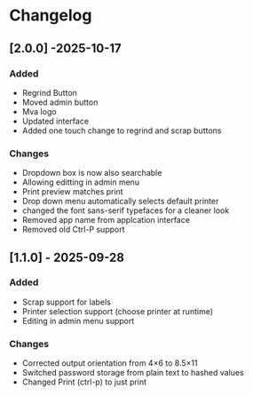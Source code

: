 # Changelog

## [2.0.0] -2025-10-17
### Added
- Regrind Button
- Moved admin button
- Mva logo
- Updated interface
- Added one touch change to regrind and scrap buttons

### Changes
- Dropdown box is now also searchable
- Allowing editting in admin menu
- Print preview matches print
- Drop down menu automatically selects default printer
- changed the font sans-serif typefaces for a cleaner look
- Removed app name from applcation interface
- Removed old Ctrl-P support

## [1.1.0] - 2025-09-28
### Added
- Scrap support for labels
- Printer selection support (choose printer at runtime)
- Editing in admin menu support

### Changes
- Corrected output orientation from 4×6 to 8.5×11
- Switched password storage from plain text to hashed values
- Changed Print (ctrl-p) to just print